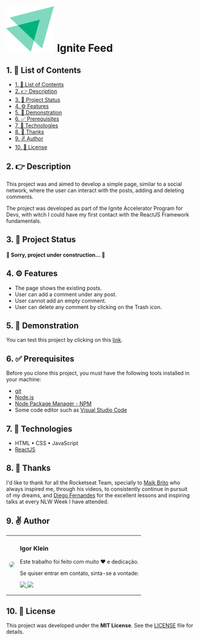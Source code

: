 <h1 align="left">
    <img alt="Ignite Feed Logo" title="Ignite Feed Logo" src="./src/assets/ignite-logo.svg">
    Ignite Feed
</h1>

## 1. 🏁 List of Contents

- [1. 🏁 List of Contents](#1--list-of-contents)
- [2. 👉 Description](#2--description)
- [3. 🚦 Project Status](#3--project-status)
- [4. ⚙️ Features](#4-️-features)
- [5. 🤩 Demonstration](#5--demonstration)
- [6. ✅ Prerequisites](#6--prerequisites)
- [7. 🚀 Technologies](#7--technologies)
- [8. 🙏 Thanks](#8--thanks)
- [9. ✌️ Author](#9-️-author)
- [10. 📄 License](#10--license)

## 2. 👉 Description

This project was and aimed to develop a simple page, similar to a social network, where the user can interact with the posts, adding and deleting comments.

The project was developed as part of the Ignite Accelerator Program for Devs, with witch I could have my first contact with the ReactJS Framework fundamentals. 

## 3. 🚦 Project Status

<h4 align="left">🚧 Sorry, project under construction... 🚧</h4>

## 4. ⚙️ Features

- The page shows the existing posts.
- User can add a comment under any post.
- User cannot add an empty comment.
- User can delete any comment by clicking on the Trash icon.

## 5. 🤩 Demonstration

You can test this project by clicking on this [link](https://chimerical-arithmetic-2b3687.netlify.app/).

## 6. ✅ Prerequisites

Before you clone this project, you must have the following tools installed in your machine:
- [git](https://github.com/)
- [Node.js](https://nodejs.org)
- [Node Package Manager - NPM](https://www.npmjs.com/)
- Some code editor such as [Visual Studio Code](https://code.visualstudio.com/)


## 7. 🚀 Technologies

- HTML • CSS • JavaScript
- [ReactJS](https://reactjs.org/)

## 8. 🙏 Thanks
I'd like to thank for all the Rocketseat Team, specially to [Maik Brito](https://github.com/maykbrito) who always inspired me, through his videos, to consistently continue in pursuit of my dreams, and [Diego Fernandes](https://github.com/diego3g) for the excellent lessons and inspiring talks at every NLW Week I have attended.

## 9. ✌️ Author

<table style="border-collapse">
    <tr>
        <td><img
            src="https://www.github.com/IgorKlein.png" 
            style="height:100px;border-radius:50%"
            >
        </td>
        <td>
            <h3>Igor Klein</h3>
            <p>Este trabalho foi feito com muito ❤️ e dedicação.</p>
            <p>Se quiser entrar em contato, sinta-se a vontade:<p>
            <a href="https://www.linkedin.com/in/igor-klein/">
                <img src="https://img.shields.io/badge/-IgorKlein-blue?style=flat-square&logo=Linkedin&logoColor=white&link=https://www.linkedin.com/in/igor-klein/">
            </a>
            <a href="mailto:igor.klein.sl@gmail.com">
                <img src="https://img.shields.io/badge/-igor.klein.sl@gmail.com-c14438?style=flat-square&logo=Gmail&logoColor=white&link=mailto:igor.klein.sl@gmail.com">
            </a>
        </td>
    </tr>
</table>

## 10. 📄 License

This project was developed under the **MIT License**. See the [LICENSE](#) file for details.



